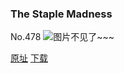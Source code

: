 ### The Staple Madness
No.478
![图片不见了~~~](https://imgs.xkcd.com/comics/the_staple_madness.png)

[原址](https://xkcd.com//478) [下载](https://imgs.xkcd.com/comics/the_staple_madness.png)

